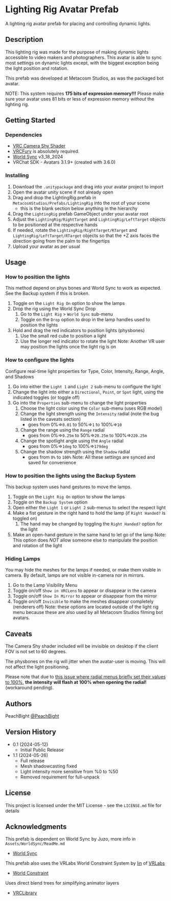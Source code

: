 # Lighting Rig Avatar Prefab

A lighting rig avatar prefab for placing and controlling dynamic lights.

## Description

This lighting rig was made for the purpose of making dynamic lights accessible to video makers and photographers.
This avatar is able to sync most settings on dynamic lights except, with the biggest exception being the light position and rotation.

This prefab was developed at Metacosm Studios, as was the packaged bot avatar.

NOTE: This system requires **175 bits of expression memory!!!** Please make sure your avatar uses 81 bits or less of expression memory *without* the lighting rig.

## Getting Started

### Dependencies

* [VRC Camera Shy Shader](https://github.com/PeachBight/VRCCameraShyShader)
* [VRCFury](https://vrcfury.com/) is absolutely required.
* [World Sync](https://github.com/JuzoVR/WorldSync) v3_18_2024
* VRChat SDK - Avatars 3.1.9+ (created with 3.6.0)

### Installing

1. Download the `.unitypackage` and drag into your avatar project to import
2. Open the avatar unity scene if not already open
3. Drag and drop the LightingRig.prefab in `MetacosmStudios/Prefabs/LightingRig` into the root of your scene 
    * this is the blank section below anything in the hierarchy
4. Drag the `LightingRig` prefab GameObject under your avatar root
5. Adjust the `LightingRig/RightTarget` and `LightingRig/LeftTarget` objects to be positioned at the respective hands
6. If needed, rotate the `LightingRig/RightTarget/RTarget` and `LightingRig/LeftTarget/RTarget` objects so that the +Z axis faces the direction going from the palm to the fingertips
10. Upload your avatar as per usual

## Usage

### How to position the lights

This method depend on phys bones and World Sync to work as expected. See the Backup system if this is broken.
1. Toggle on the `Light Rig On` option to show the lamps
2. Drop the rig using the World Sync Drop
    1. Go to the `Light Rig` > `World Sync` sub-menu
    2. Toggle on the `Drop` option to drop in the lamp handles used to position the lights
3. Hold and drag the red indicators to position lights (physbones)
    1. Use the small red cube to position a light
    2. Use the longer red indicator to rotate the light
Note: Another VR user may position the lights once the light rig is on

### How to configure the lights

Configure real-time light properties for Type, Color, Intensity, Range, Angle, and Shadows
1. Go into either the `Light 1` and `Light 2` sub-menu to configure the light
2. Change the light into either a `Directional`, `Point`, or `Spot` light, using the indicated toggles (or toggle off)
3. Go into the `Properties` sub-menu to change the light properties
    1. Choose the light color using the `Color` sub-menu (uses RGB model)
    2. Change the light strength using the `Intensity` radial (note the bug listed in the caveats section)
        * goes from  0%=>`0.01` to 50%=>`1` to 100%=>`10`
    3. Change the range using the `Range` radial 
        * goes from  0%=>`0.25m` to 50%=>`20.25m` to 100%=>`220.25m`
    4. Change the spotlight angle using the `Angle` radial 
        * goes from  0%=>`1deg` to 100%=>`179deg`
    5. Change the shadow strength using the `Shadow` radial 
        * goes from `0%` to `100%`
Note: All these settings are synced and saved for convenience

### How to position the lights using the Backup System

This backup system uses hand gestures to move the lamps.
1. Toggle on the `Light Rig On` option to show the lamps
2. Toggle on the `Backup System` option
3. Open either the `Light 1` or `Light 2` sub-menus to select the respect light
4. Make a fist gesture in the right hand to hold the lamp (if `Right Handed?` is toggled on)
    1. The hand may be changed by toggling the `Right Handed?` option for the light
5. Make an open-hand gesture in the same hand to let go of the lamp
Note: This option does *NOT* allow someone else to manipulate the position and rotation of the light

### Hiding Lamps

You may hide the meshes for the lamps if needed, or make them visible in camera. By default, lamps are not visible in-camera nor in mirrors.
1. Go to the Lamp Visibility Menu
2. Toggle on/off `Show in VRCLens` to appear or disappear in the camera
3. Toggle on/off `Show In Mirror` to appear or disappear from the mirror
4. Toggle on/off `Invisible` to make the meshes disappear completely (renderers off)
Note: these options are located outside of the light rig menu because these are also used by all Metacosm Studios filming bot avatars.

## Caveats

The Camera Shy shader included will be invisible on desktop if the client FOV is not set to 60 degrees.

The physbones on the rig will jitter when the avatar-user is moving. This will not affect the light positioning.

Please note that due to [this issue where radial menus briefly set their values to 100%](https://feedback.vrchat.com/avatar-30/p/bug-float-on-a-radial-open-on-wrong-value-remotely), **the intensity will flash at 100% when opening the radial!** (workaround pending).

## Authors

PeachBight
 [@PeachBight](https://twitter.com/PeachBight)

## Version History

* 0.1 (2024-05-12)
    * Initial Public Release
* 1.1 (2024-05-26)
    * Full release 
    * Mesh shadowcasting fixed
    * Light intensity more sensitive from %0 to %50
    * Removed requirement for full-unpack

## License

This project is licensed under the MIT License - see the `LICENSE.md` file for details

## Acknowledgments

This prefab is dependent on World Sync by Juzo, more info in `Assets/WorldSync/ReadMe.md`
* [World Sync](https://github.com/JuzoVR/WorldSync)

This prefab also uses the VRLabs World Constraint System by [lin](https://github.com/oofdesu) of [VRLabs](https://github.com/VRLabs)
* [World Constraint](https://github.com/VRLabs/World-Constraint)

Uses direct blend trees for simplifying animator layers
* [VRCLibrary](https://vrclibrary.com/wiki/books/miscellaneous-avatar-knowledge/page/combining-layers-using-direct-blend-trees)

